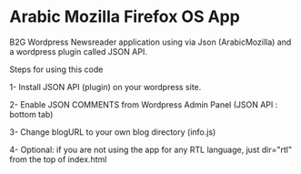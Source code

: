 Arabic Mozilla Firefox OS App
========

B2G Wordpress Newsreader application using via Json (ArabicMozilla) and a wordpress plugin called JSON API.


Steps for using this code

1- Install JSON API (plugin) on your wordpress site.

2- Enable JSON COMMENTS from Wordpress Admin Panel (JSON API : bottom tab) 

3- Change blogURL to your own blog directory (info.js)

4- Optional: if you are not using the app for any RTL language, just dir="rtl" from the top of index.html
